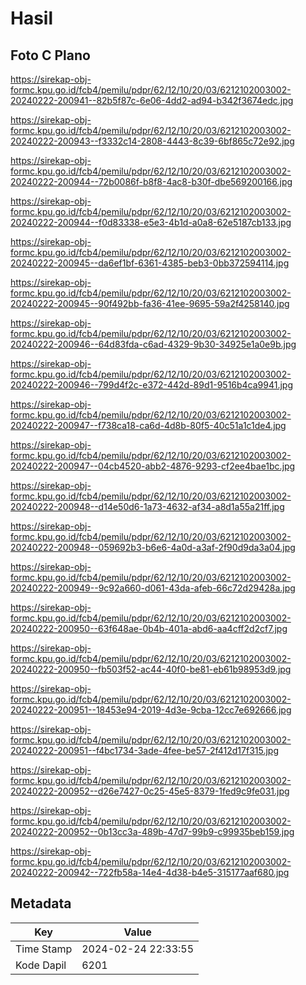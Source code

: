 # Hasil

## Foto C Plano

https://sirekap-obj-formc.kpu.go.id/fcb4/pemilu/pdpr/62/12/10/20/03/6212102003002-20240222-200941--82b5f87c-6e06-4dd2-ad94-b342f3674edc.jpg

https://sirekap-obj-formc.kpu.go.id/fcb4/pemilu/pdpr/62/12/10/20/03/6212102003002-20240222-200943--f3332c14-2808-4443-8c39-6bf865c72e92.jpg

https://sirekap-obj-formc.kpu.go.id/fcb4/pemilu/pdpr/62/12/10/20/03/6212102003002-20240222-200944--72b0086f-b8f8-4ac8-b30f-dbe569200166.jpg

https://sirekap-obj-formc.kpu.go.id/fcb4/pemilu/pdpr/62/12/10/20/03/6212102003002-20240222-200944--f0d83338-e5e3-4b1d-a0a8-62e5187cb133.jpg

https://sirekap-obj-formc.kpu.go.id/fcb4/pemilu/pdpr/62/12/10/20/03/6212102003002-20240222-200945--da6ef1bf-6361-4385-beb3-0bb372594114.jpg

https://sirekap-obj-formc.kpu.go.id/fcb4/pemilu/pdpr/62/12/10/20/03/6212102003002-20240222-200945--90f492bb-fa36-41ee-9695-59a2f4258140.jpg

https://sirekap-obj-formc.kpu.go.id/fcb4/pemilu/pdpr/62/12/10/20/03/6212102003002-20240222-200946--64d83fda-c6ad-4329-9b30-34925e1a0e9b.jpg

https://sirekap-obj-formc.kpu.go.id/fcb4/pemilu/pdpr/62/12/10/20/03/6212102003002-20240222-200946--799d4f2c-e372-442d-89d1-9516b4ca9941.jpg

https://sirekap-obj-formc.kpu.go.id/fcb4/pemilu/pdpr/62/12/10/20/03/6212102003002-20240222-200947--f738ca18-ca6d-4d8b-80f5-40c51a1c1de4.jpg

https://sirekap-obj-formc.kpu.go.id/fcb4/pemilu/pdpr/62/12/10/20/03/6212102003002-20240222-200947--04cb4520-abb2-4876-9293-cf2ee4bae1bc.jpg

https://sirekap-obj-formc.kpu.go.id/fcb4/pemilu/pdpr/62/12/10/20/03/6212102003002-20240222-200948--d14e50d6-1a73-4632-af34-a8d1a55a21ff.jpg

https://sirekap-obj-formc.kpu.go.id/fcb4/pemilu/pdpr/62/12/10/20/03/6212102003002-20240222-200948--059692b3-b6e6-4a0d-a3af-2f90d9da3a04.jpg

https://sirekap-obj-formc.kpu.go.id/fcb4/pemilu/pdpr/62/12/10/20/03/6212102003002-20240222-200949--9c92a660-d061-43da-afeb-66c72d29428a.jpg

https://sirekap-obj-formc.kpu.go.id/fcb4/pemilu/pdpr/62/12/10/20/03/6212102003002-20240222-200950--63f648ae-0b4b-401a-abd6-aa4cff2d2cf7.jpg

https://sirekap-obj-formc.kpu.go.id/fcb4/pemilu/pdpr/62/12/10/20/03/6212102003002-20240222-200950--fb503f52-ac44-40f0-be81-eb61b98953d9.jpg

https://sirekap-obj-formc.kpu.go.id/fcb4/pemilu/pdpr/62/12/10/20/03/6212102003002-20240222-200951--18453e94-2019-4d3e-9cba-12cc7e692666.jpg

https://sirekap-obj-formc.kpu.go.id/fcb4/pemilu/pdpr/62/12/10/20/03/6212102003002-20240222-200951--f4bc1734-3ade-4fee-be57-2f412d17f315.jpg

https://sirekap-obj-formc.kpu.go.id/fcb4/pemilu/pdpr/62/12/10/20/03/6212102003002-20240222-200952--d26e7427-0c25-45e5-8379-1fed9c9fe031.jpg

https://sirekap-obj-formc.kpu.go.id/fcb4/pemilu/pdpr/62/12/10/20/03/6212102003002-20240222-200952--0b13cc3a-489b-47d7-99b9-c99935beb159.jpg

https://sirekap-obj-formc.kpu.go.id/fcb4/pemilu/pdpr/62/12/10/20/03/6212102003002-20240222-200942--722fb58a-14e4-4d38-b4e5-315177aaf680.jpg


## Metadata

| Key        | Value               |
| ---------- | ------------------- |
| Time Stamp | 2024-02-24 22:33:55 |
| Kode Dapil | 6201                |



